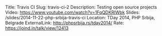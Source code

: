 Title: Travis CI
Slug: travis-ci-2
Description: Testing open source projects
Video: https://www.youtube.com/watch?v=1FqQDKRlWbk
Slides: /slides/2014-11-22-php-srbija-travis-ci
Location: TDay 2014, PHP Srbija, Belgrade
ExternalLink: http://phpsrbija.rs/tday2014/
Rate: https://joind.in/talk/view/12413
